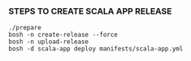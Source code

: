 ### STEPS TO CREATE SCALA APP RELEASE ###


```
./prepare
bosh -n create-release --force
bosh -n upload-release
bosh -d scala-app deploy manifests/scala-app.yml
```

